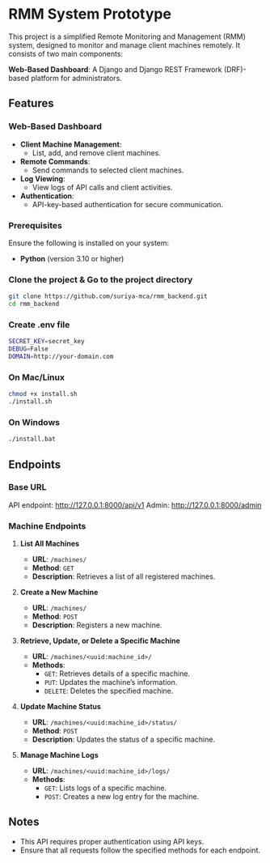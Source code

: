 # RMM System Prototype

This project is a simplified Remote Monitoring and Management (RMM) system, designed to monitor and manage client machines remotely. It consists of two main components:

**Web-Based Dashboard**: A Django and Django REST Framework (DRF)-based platform for administrators.


## Features

### Web-Based Dashboard
- **Client Machine Management**:
  - List, add, and remove client machines.
- **Remote Commands**:
  - Send commands to selected client machines.
- **Log Viewing**:
  - View logs of API calls and client activities.
- **Authentication**:
  - API-key-based authentication for secure communication.

### Prerequisites

Ensure the following is installed on your system:

- **Python** (version 3.10 or higher)

### Clone the project & Go to the project directory

```bash
git clone https://github.com/suriya-mca/rmm_backend.git
cd rmm_backend
```

### Create .env file

```bash
SECRET_KEY=secret_key
DEBUG=False
DOMAIN=http://your-domain.com
```

### On Mac/Linux

```bash
chmod +x install.sh
./install.sh
```

### On Windows

```bash
./install.bat
```

## Endpoints

### Base URL

API endpoint: http://127.0.0.1:8000/api/v1
Admin: http://127.0.0.1:8000/admin

### Machine Endpoints

1. **List All Machines**
   - **URL**: `/machines/`
   - **Method**: `GET`
   - **Description**: Retrieves a list of all registered machines.

2. **Create a New Machine**
   - **URL**: `/machines/`
   - **Method**: `POST`
   - **Description**: Registers a new machine.

3. **Retrieve, Update, or Delete a Specific Machine**
   - **URL**: `/machines/<uuid:machine_id>/`
   - **Methods**: 
     - `GET`: Retrieves details of a specific machine.
     - `PUT`: Updates the machine’s information.
     - `DELETE`: Deletes the specified machine.

4. **Update Machine Status**
   - **URL**: `/machines/<uuid:machine_id>/status/`
   - **Method**: `POST`
   - **Description**: Updates the status of a specific machine.

5. **Manage Machine Logs**
   - **URL**: `/machines/<uuid:machine_id>/logs/`
   - **Methods**:
     - `GET`: Lists logs of a specific machine.
     - `POST`: Creates a new log entry for the machine.


## Notes

- This API requires proper authentication using API keys.
- Ensure that all requests follow the specified methods for each endpoint.